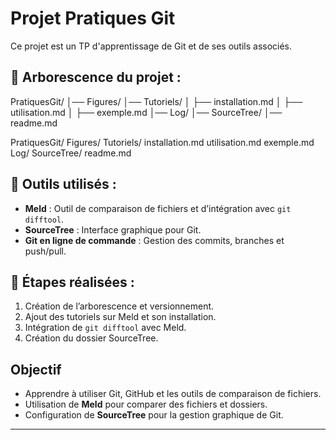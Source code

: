 # Projet Pratiques Git

Ce projet est un TP d'apprentissage de Git et de ses outils associés.

## 📂 Arborescence du projet :

PratiquesGit/
│── Figures/
│── Tutoriels/
│   ├── installation.md
│   ├── utilisation.md
│   ├── exemple.md
│── Log/
│── SourceTree/
│── readme.md

PratiquesGit/
Figures/
Tutoriels/
installation.md
utilisation.md
exemple.md
Log/
SourceTree/
readme.md

## 🔧 Outils utilisés :
- **Meld** : Outil de comparaison de fichiers et d’intégration avec `git difftool`.
- **SourceTree** : Interface graphique pour Git.
- **Git en ligne de commande** : Gestion des commits, branches et push/pull.

## 📌 Étapes réalisées :
1. Création de l’arborescence et versionnement.
2. Ajout des tutoriels sur Meld et son installation.
3. Intégration de `git difftool` avec Meld.
4. Création du dossier SourceTree.

## Objectif
- Apprendre à utiliser Git, GitHub et les outils de comparaison de fichiers.
- Utilisation de **Meld** pour comparer des fichiers et dossiers.
- Configuration de **SourceTree** pour la gestion graphique de Git.

---

